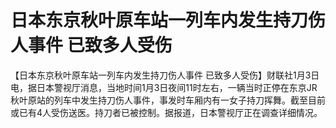 # 日本东京秋叶原车站一列车内发生持刀伤人事件 已致多人受伤

【日本东京秋叶原车站一列车内发生持刀伤人事件
已致多人受伤】财联社1月3日电，据日本警视厅消息，当地时间1月3日夜间11时左右，一辆当时正停在东京JR秋叶原站的列车中发生持刀伤人事件，事发时车厢内有一女子持刀挥舞。截至目前或已有4人受伤送医。持刀者已被控制。据报道，日本警视厅正在调查详细情况。

